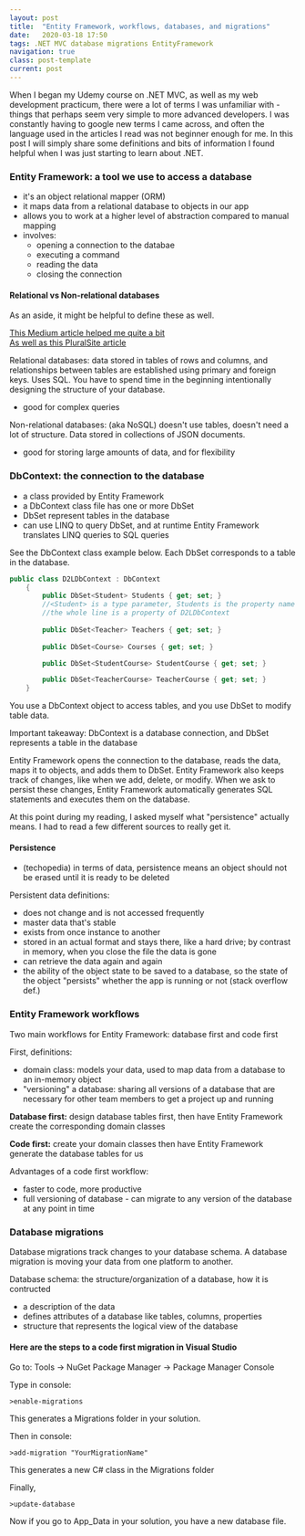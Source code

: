 ```yaml
---
layout: post
title:  "Entity Framework, workflows, databases, and migrations"
date:   2020-03-18 17:50
tags: .NET MVC database migrations EntityFramework
navigation: true
class: post-template
current: post
---
```


When I began my Udemy course on .NET MVC, as well as my web development practicum, there were a lot of terms I was unfamiliar with - things that perhaps seem very simple to more advanced developers.  I was constantly having to google new terms I came across, and often the language used in the articles I read was not beginner enough for me.  In this post I will simply share some definitions and bits of information I found helpful when I was just starting to learn about .NET.

### Entity Framework: a tool we use to access a database
- it's an object relational mapper (ORM)
- it maps data from a relational database to objects in our app
- allows you to work at a higher level of abstraction compared to manual mapping
- involves:
    - opening a connection to the databae
    - executing a command
    - reading the data
    - closing the connection

#### Relational vs Non-relational databases

As an aside, it might be helpful to define these as well.

[This Medium article helped me quite a bit](https://medium.com/@zhenwu93/relational-vs-non-relational-databases-8336870da8bc)<br>
[As well as this PluralSite article](https://www.pluralsight.com/blog/software-development/relational-non-relational-databases)

Relational databases: data stored in tables of rows and columns, and relationships between tables are established using primary and foreign keys. Uses SQL. You have to spend time in the beginning intentionally designing the structure of your database.
- good for complex queries

Non-relational databases: (aka NoSQL) doesn't use tables, doesn't need a lot of structure. Data stored in collections of JSON documents.
- good for storing large amounts of data, and for flexibility

### DbContext: the connection to the database
- a class provided by Entity Framework
- a DbContext class file has one or more DbSet
- DbSet represent tables in the database
- can use LINQ to query DbSet, and at runtime Entity Framework translates LINQ queries to SQL queries

See the DbContext class example below. Each DbSet corresponds to a table in the database.

```csharp
public class D2LDbContext : DbContext
    {
        public DbSet<Student> Students { get; set; }
        //<Student> is a type parameter, Students is the property name in plural form
        //the whole line is a property of D2LDbContext
        
        public DbSet<Teacher> Teachers { get; set; } 
        
        public DbSet<Course> Courses { get; set; }

        public DbSet<StudentCourse> StudentCourse { get; set; }

        public DbSet<TeacherCourse> TeacherCourse { get; set; }
    }
```

You use a DbContext object to access tables, and you use DbSet to modify table data.

Important takeaway: DbContext is a database connection, and DbSet represents a table in the database

Entity Framework opens the connection to the database, reads the data, maps it to objects, and adds them to DbSet. Entity Framework also keeps track of changes, like when we add, delete, or modify.  When we ask to persist these changes, Entity Framework automatically generates SQL statements and executes them on the database.

At this point during my reading, I asked myself what "persistence" actually means. I had to read a few different sources to really get it.

#### Persistence
- (techopedia) in terms of data, persistence means an object should not be erased until it is ready to be deleted

Persistent data definitions:
- does not change and is not accessed frequently
- master data that's stable
- exists from once instance to another
- stored in an actual format and stays there, like a hard drive; by contrast in memory, when you close the file the data is gone
- can retrieve the data again and again
- the ability of the object state to be saved to a database, so the state of the object "persists" whether the app is running or not (stack overflow def.)


### Entity Framework workflows

Two main workflows for Entity Framework: database first and code first

First, definitions: 
- domain class: models your data, used to map data from a database to an in-memory object
- "versioning" a database: sharing all versions of a database that are necessary for other team members to get a project up and running

<strong>Database first:</strong> design database tables first, then have Entity Framework create the corresponding domain classes

<strong>Code first:</strong> create your domain classes then have Entity Framework generate the database tables for us

Advantages of a code first workflow:
- faster to code, more productive
- full versioning of database - can migrate to any version of the database at any point in time

### Database migrations

Database migrations track changes to your database schema. A database migration is moving your data from one platform to another. 

Database schema: the structure/organization of a database, how it is contructed
- a description of the data
- defines attributes of a database like tables, columns, properties
- structure that represents the logical view of the database

#### Here are the steps to a code first migration in Visual Studio

Go to: Tools -> NuGet Package Manager -> Package Manager Console

Type in console:
```
>enable-migrations
```

This generates a Migrations folder in your solution.

Then in console:
```
>add-migration "YourMigrationName"
```

This generates a new C# class in the Migrations folder

Finally,
```
>update-database
```

Now if you go to App_Data in your solution, you have a new database file.
